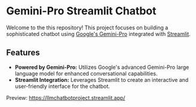 # Gemini-Pro Streamlit Chatbot

Welcome to the this repository! This project focuses on building a sophisticated chatbot using [Google's Gemini-Pro](https://cloud.google.com/vertex-ai/docs/generative-ai) integrated with [Streamlit](https://streamlit.io/).

## Features

- **Powered by Gemini-Pro:** Utilizes Google's advanced Gemini-Pro large language model for enhanced conversational capabilities.
- **Streamlit Integration:** Leverages Streamlit to create an interactive and user-friendly interface for the chatbot.


Preview: https://llmchatbotproject.streamlit.app/
